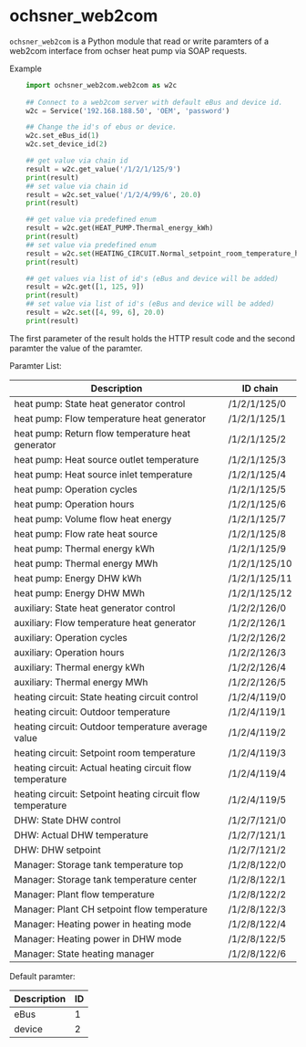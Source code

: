 # ochsner_web2com

`ochsner_web2com` is a Python module that read or write paramters of a web2com interface from ochser heat pump via SOAP requests.

Example

```python
    import ochsner_web2com.web2com as w2c
    
    ## Connect to a web2com server with default eBus and device id.
    w2c = Service('192.168.188.50', 'OEM', 'password')

    ## Change the id's of ebus or device.
    w2c.set_eBus_id(1)
    w2c.set_device_id(2)

    ## get value via chain id
    result = w2c.get_value('/1/2/1/125/9')
    print(result)
    ## set value via chain id
    result = w2c.set_value('/1/2/4/99/6', 20.0)
    print(result)

    ## get value via predefined enum
    result = w2c.get(HEAT_PUMP.Thermal_energy_kWh)
    print(result)
    ## set value via predefined enum
    result = w2c.set(HEATING_CIRCUIT.Normal_setpoint_room_temperature_heating, 20.0)
    print(result)

    ## get values via list of id's (eBus and device will be added)
    result = w2c.get([1, 125, 9])
    print(result)
    ## set value via list of id's (eBus and device will be added)
    result = w2c.set([4, 99, 6], 20.0)
    print(result)
```
The first parameter of the result holds the HTTP result code
and the second paramter the value of the paramter.

Paramter List:

| Description | ID chain |
| --------------- | --------------- |
| heat pump: State heat generator control | /1/2/1/125/0 | 
| heat pump: Flow temperature heat generator | /1/2/1/125/1 |
| heat pump: Return flow temperature heat generator | /1/2/1/125/2 |
| heat pump: Heat source outlet temperature | /1/2/1/125/3 |
| heat pump: Heat source inlet temperature | /1/2/1/125/4 |
| heat pump: Operation cycles | /1/2/1/125/5 |
| heat pump: Operation hours | /1/2/1/125/6 |
| heat pump: Volume flow heat energy | /1/2/1/125/7 |
| heat pump: Flow rate heat source | /1/2/1/125/8 |
| heat pump: Thermal energy kWh | /1/2/1/125/9 |
| heat pump: Thermal energy MWh | /1/2/1/125/10 |
| heat pump: Energy DHW kWh | /1/2/1/125/11 |
| heat pump: Energy DHW MWh | /1/2/1/125/12 |
| auxiliary: State heat generator control | /1/2/2/126/0 |
| auxiliary: Flow temperature heat generator | /1/2/2/126/1 |
| auxiliary: Operation cycles | /1/2/2/126/2 |
| auxiliary: Operation hours | /1/2/2/126/3 |
| auxiliary: Thermal energy kWh | /1/2/2/126/4 |
| auxiliary: Thermal energy MWh | /1/2/2/126/5 |
| heating circuit: State heating circuit control | /1/2/4/119/0 |
| heating circuit: Outdoor temperature | /1/2/4/119/1 |
| heating circuit: Outdoor temperature average value | /1/2/4/119/2 |
| heating circuit: Setpoint room temperature | /1/2/4/119/3 |
| heating circuit: Actual heating circuit flow temperature | /1/2/4/119/4 |
| heating circuit: Setpoint heating circuit flow temperature | /1/2/4/119/5 |
| DHW: State DHW control | /1/2/7/121/0 |
| DHW: Actual DHW temperature | /1/2/7/121/1 |
| DHW: DHW setpoint | /1/2/7/121/2 |
| Manager: Storage tank temperature top | /1/2/8/122/0 |
| Manager: Storage tank temperature center | /1/2/8/122/1 |
| Manager: Plant flow temperature | /1/2/8/122/2 |
| Manager: Plant CH setpoint flow temperature | /1/2/8/122/3 |
| Manager: Heating power in heating mode | /1/2/8/122/4 |
| Manager: Heating power in DHW mode | /1/2/8/122/5 |
| Manager: State heating manager | /1/2/8/122/6 |


Default paramter:

| Description | ID |
| ----------- | -- |
| eBus | 1 | 
| device | 2 |




